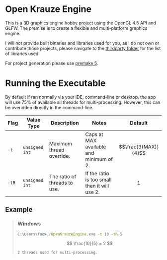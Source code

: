 # Open Krauze Engine
 
This is a 3D graphics engine hobby project using the OpenGL 4.5 API and GLFW.
The premise is to create a flexible and multi-platform graphics engine.

I will not provide built binaries and libraries used for you, as I do not own or contribute those projects, please navigate to the [thirdparty folder](https://github.com/KamilKrauze/OpenKrauzeEngine/tree/main/thirdparty) for the list of libraries used.

For project generation please use [premake 5](https://premake.github.io/).


# Running the Executable
By default if ran normally via your IDE, command-line or desktop, the app will use 75% of available all threads for multi-processing. However, this can be overidden directly in the command-line.

| Flag      | Value Type     | Description                  | Notes                                         | Default              |
| --------- | -------------- | ---------------------------- | --------------------------------------------- | -------------------- |
| ```-t```  | `unsigned int` | Maximum thread override.     | Caps at MAX available and minimum of 2.       | $$\frac{3(MAX)}{4}$$ |
| ```-tR``` | `unsigned int` | The ratio of threads to use. | If the ratio is too small then it will use 2. | $$1$$                |

## Example 
> ### Windows
> ```cmd
> C:\Users\foo>./OpenKrauzeEngine.exe -t 10 -tR 5
> ```
> $$ 
> \frac{10}{5} = 2
> $$
> 
> ``2 threads used for multi-processing.``
> <br>

